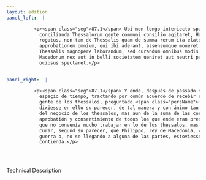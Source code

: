 ```yaml
---
layout: edition
panel_left:  |

          <p><span class="seg">87.1</span> Ubi non longo interiecto spatio, cum de
            concilianda Thessalorum gente communi consilio agitaret, Hannibal nominatim sententiam
            rogatus, non tam de Thessalis quam de summa rerum ita elato animo disseruit, ut
            approbationem omnium, qui ibi aderant, assensumque moueret. <span class="seg">2</span> Non enim de
            Thessalis magnopere laborandum, sed curandum omnibus modis censuit, ut Philippus
            Macedonum rex aut in belli societatem ueniret aut neutri parti adhaerens dimicationem
            ociosus spectaret.</p>
        

panel_right:  |

          <p><span class="seg">87.1</span> Y ende, después de passado no luengo
            espaçio de tiempo, tractando por común acuerdo de recebir en su estrecha amistad la
            gente de los thessalos, preguntado <span class="persName">Hanníbal</span> por su nombre que
            dixiesse en ello su parecer, de tal manera y con ánimo tan altivo, discutió no solamente
            del negocio de los thessalos, mas aun de la suma de las cosas, que conmovió la
            aprobatión y consentimiento de todos los que ende eran presentes. <span class="seg">2</span> Diziendo
            que no convenía mucho trabajar en lo de los thessalos, mas en todas manera devrían
            curar, segund su parecer, que Philippo, rey de Macedonia, veniesse a la compañía de la
            guerra o, no se llegando a alguna de las partes, estoviesse quedo y mirasse la
            contienda.</p>
        

---
```


Technical Description 